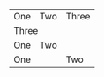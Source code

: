 

<table align="center">
  <tr>
    <td>One</td>
    <td>Two</td>
    <td>Three</td>
  </tr>
  <tr>
    <td colspan="3">Three</td>
  </tr>
  <tr>
    <td>One</td>
    <td colspan="2">Two</td>
  </tr>
  <tr>
    <td colspan="2">One</td>
    <td>Two</td>
  </tr>
</table>

